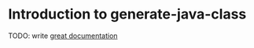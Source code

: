 # Introduction to generate-java-class

TODO: write [great documentation](http://jacobian.org/writing/what-to-write/)
